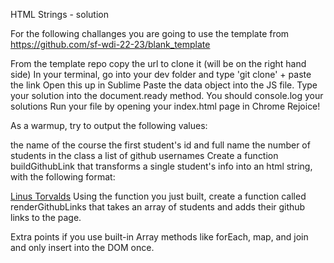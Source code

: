 HTML Strings - solution

For the following challanges you are going to use the template from https://github.com/sf-wdi-22-23/blank_template

From the template repo copy the url to clone it (will be on the right hand side)
In your terminal, go into your dev folder and type 'git clone' + paste the link
Open this up in Sublime
Paste the data object into the JS file.
Type your solution into the document.ready method.
You should console.log your solutions
Run your file by opening your index.html page in Chrome
Rejoice!

As a warmup, try to output the following values:

the name of the course
the first student's id and full name
the number of students in the class
a list of github usernames
Create a function buildGithubLink that transforms a single student's info into an html string, with the following format:

<a href="https://github.com/torvalds">Linus Torvalds</a>
Using the function you just built, create a function called renderGithubLinks that takes an array of students and adds their github links to the page.

Extra points if you use built-in Array methods like forEach, map, and join and only insert into the DOM once.
